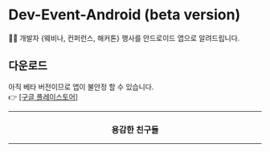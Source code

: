 # Dev-Event-Android (beta version)
🎉🎈 개발자 {웨비나, 컨퍼런스, 해커톤} 행사를 안드로이드 앱으로 알려드립니다. 

## 다운로드
아직 베타 버전이므로 앱이 불안정 할 수 있습니다. <br/>
👉 [[구글 플레이스토어]](https://play.google.com/store/apps/details?id=team.bravepeople.devevent)

<div align=center>
    <hr/>
      <h3>용감한 친구들</h3>
    <hr/>
<div/>
